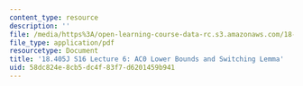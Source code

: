 ```yaml
---
content_type: resource
description: ''
file: /media/https%3A/open-learning-course-data-rc.s3.amazonaws.com/18-405j-advanced-complexity-theory-spring-2016/58dc824e8cb5dc4f83f7d6201459b941_MIT18_405JS16_AC0Lower.pdf
file_type: application/pdf
resourcetype: Document
title: '18.405J S16 Lecture 6: AC0 Lower Bounds and Switching Lemma'
uid: 58dc824e-8cb5-dc4f-83f7-d6201459b941
---
```

